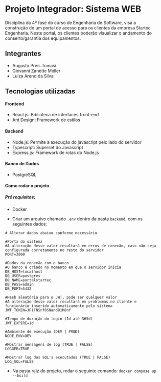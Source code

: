 # Projeto Integrador: Sistema WEB

Disciplina da 4ª fase do curso de Engenharia de Software, visa a construção de um portal de acesso para os clientes da empresa Startec Engenharia. Neste portal, os clientes poderão visualizar o andamento do conserto/garantia dos equipamentos.

## Integrantes
- Augusto Preis Tomasi
- Giovanni Zanette Meller
- Luíza Arend da Silva

## Tecnologias utilizadas

#### Frontend
- React.js: Biblioteca de interfaces front-end
- Ant Design: Framework de estilos

#### Backend
- Node.js: Permite a execução do javascript pelo lado do servidor
- Typescript: Superset do Javascript
- Express.js: Framework de rotas do Node.js

#### Banco de Dados
- PostgreSQL

#### Como rodar o projeto

##### Pré requisitos:
- Docker

- Criar um arquivo chamado `.env` dentro da pasta `backend`, com os seguintes dados:
```
# Alterar dados abaixo conforme necessário

#Porta do sistema
#A alteração desse valor resultará em erros de conexão, caso não seja configurada corretamente no resto do servidor
PORT=3000

#Dados da conexão com o banco
#O banco é criado no momento em que o servidor inicia
DB_HOST=localhost
DB_USER=postgres
DB_NAME=portalstartec
DB_PASS=admin
DB_PORT=5432

#Hash aleatória para o JWT, pode ser qualquer valor
#A alteração desse valor resultará em problemas no cliente e funcionário inserido automaticamente pelo sistema
JWT_TOKEN=JFiFNSnf0SNand91M8nf

#Tempo de duração do login (1d até 365d)
JWT_EXPIRE=1d

#Ambiente de execução (DEV | PROD)
NODE_ENV=DEV

#Mostrar mensagens de log (TRUE | FALSE)
LOGGER=TRUE

#Mostrar log dos SQL's executados (TRUE | FALSE)
LOG_SQL=FALSE
```
- Na pasta raiz do projeto, rodar o seguinte comando: `docker compose up --build`
